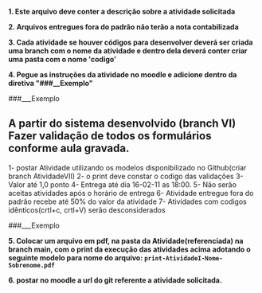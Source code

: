 **1. Este arquivo deve conter a descrição sobre a atividade solicitada**

**2. Arquivos entregues fora do padrão não terão a nota contabilizada**

**3. Cada atividade se houver códigos para desenvolver deverá ser
criada uma branch com o nome da atividade e dentro dela deverá conter criar uma pasta com o nome 'codigo'**

**4. Pegue as instruções da atividade no moodle e adicione dentro da diretiva "###__Exemplo"**

###___Exemplo

## A partir do sistema desenvolvido (branch VI) Fazer validação de todos os formulários conforme aula gravada.

 1- postar Atividade utilizando os modelos disponibilizado no Github(criar branch AtividadeVII)
 2- o print deve constar o codigo das validações 
 3- Valor até 1,0 ponto
 4- Entrega até dia  16-02-11 as 18:00. 
 5- Não serão aceitas atividades após o horário de entrega
 6- Atividade entregue fora do padrão recebe até 50% do valor da atividade
 7- Atividades com codigos idênticos(crtl+c, crtl+V) serão desconsiderados


###___Exemplo


**5. Colocar um arquivo em pdf, na pasta da Atividade(referenciada) na branch main, com o print da execução das atividades acima adotando o seguinte modelo para nome do arquivo: ```print-AtividadeI-Nome-Sobrenome.pdf```**

**6. postar no moodle a url do git referente a atividade solicitada.**
